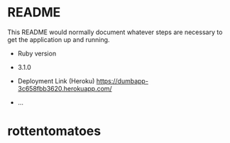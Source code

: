 # README

This README would normally document whatever steps are necessary to get the
application up and running.


* Ruby version
- 3.1.0

* Deployment Link (Heroku)
 https://dumbapp-3c658fbb3620.herokuapp.com/

* ...
# rottentomatoes
